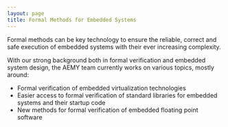 ```yaml
---
layout: page
title: Formal Methods for Embedded Systems
---
```


Formal methods can be key technology to ensure the reliable, correct and safe
execution of embedded systems with their ever increasing complexity.

With our strong background both in formal verification and embedded system
design, the AEMY team currently works on various topics, mostly around:

- Formal verification of embedded virtualization technologies
- Easier access to formal verification of standard libraries for embedded
  systems and their startup code
- New methods for formal verification of embedded floating point software